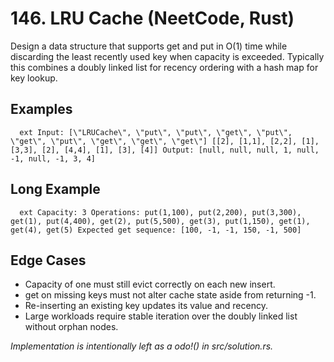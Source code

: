 # 146. LRU Cache (NeetCode, Rust)

Design a data structure that supports get and put in O(1) time while discarding the least recently used key when capacity is exceeded. Typically this combines a doubly linked list for recency ordering with a hash map for key lookup.

## Examples
`	ext
Input: [\"LRUCache\", \"put\", \"put\", \"get\", \"put\", \"get\", \"put\", \"get\", \"get\", \"get\"]
       [[2], [1,1], [2,2], [1], [3,3], [2], [4,4], [1], [3], [4]]
Output: [null, null, null, 1, null, -1, null, -1, 3, 4]
`

## Long Example
`	ext
Capacity: 3
Operations: put(1,100), put(2,200), put(3,300), get(1), put(4,400), get(2), put(5,500), get(3), put(1,150), get(1), get(4), get(5)
Expected get sequence: [100, -1, -1, 150, -1, 500]
`

## Edge Cases
- Capacity of one must still evict correctly on each new insert.
- get on missing keys must not alter cache state aside from returning -1.
- Re-inserting an existing key updates its value and recency.
- Large workloads require stable iteration over the doubly linked list without orphan nodes.

*Implementation is intentionally left as a 	odo!() in src/solution.rs.*
